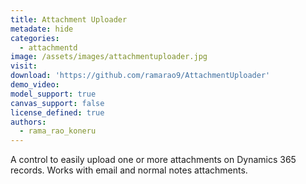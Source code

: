 ```yaml
---
title: Attachment Uploader
metadate: hide
categories:
  - attachmentd
image: /assets/images/attachmentuploader.jpg
visit: 
download: 'https://github.com/ramarao9/AttachmentUploader'
demo_video: 
model_support: true
canvas_support: false
license_defined: true
authors:
  - rama_rao_koneru
---
```


A control to easily upload one or more attachments on Dynamics 365 records. Works with email and normal notes attachments.
